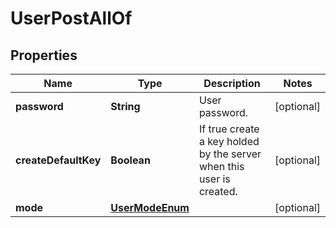 

# UserPostAllOf

## Properties

Name | Type | Description | Notes
------------ | ------------- | ------------- | -------------
**password** | **String** | User password. |  [optional]
**createDefaultKey** | **Boolean** | If true create a key holded by the server when this user is created. |  [optional]
**mode** | [**UserModeEnum**](UserModeEnum.md) |  |  [optional]




